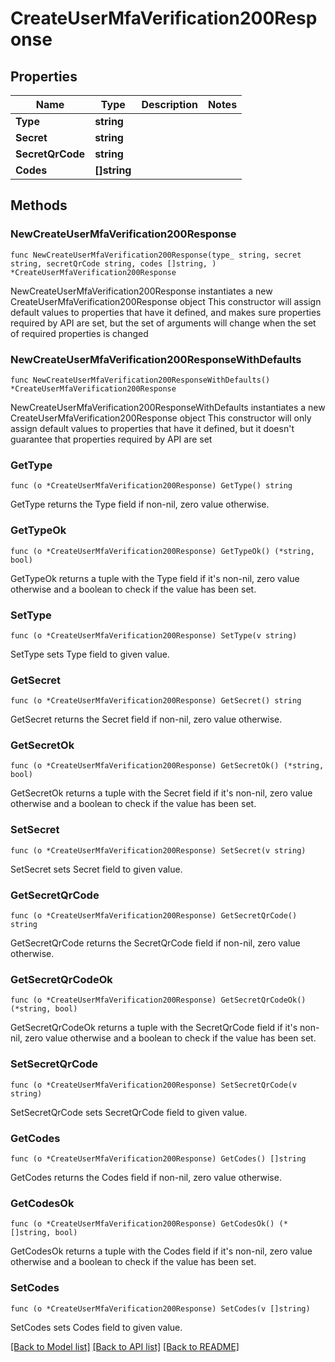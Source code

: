 # CreateUserMfaVerification200Response

## Properties

Name | Type | Description | Notes
------------ | ------------- | ------------- | -------------
**Type** | **string** |  | 
**Secret** | **string** |  | 
**SecretQrCode** | **string** |  | 
**Codes** | **[]string** |  | 

## Methods

### NewCreateUserMfaVerification200Response

`func NewCreateUserMfaVerification200Response(type_ string, secret string, secretQrCode string, codes []string, ) *CreateUserMfaVerification200Response`

NewCreateUserMfaVerification200Response instantiates a new CreateUserMfaVerification200Response object
This constructor will assign default values to properties that have it defined,
and makes sure properties required by API are set, but the set of arguments
will change when the set of required properties is changed

### NewCreateUserMfaVerification200ResponseWithDefaults

`func NewCreateUserMfaVerification200ResponseWithDefaults() *CreateUserMfaVerification200Response`

NewCreateUserMfaVerification200ResponseWithDefaults instantiates a new CreateUserMfaVerification200Response object
This constructor will only assign default values to properties that have it defined,
but it doesn't guarantee that properties required by API are set

### GetType

`func (o *CreateUserMfaVerification200Response) GetType() string`

GetType returns the Type field if non-nil, zero value otherwise.

### GetTypeOk

`func (o *CreateUserMfaVerification200Response) GetTypeOk() (*string, bool)`

GetTypeOk returns a tuple with the Type field if it's non-nil, zero value otherwise
and a boolean to check if the value has been set.

### SetType

`func (o *CreateUserMfaVerification200Response) SetType(v string)`

SetType sets Type field to given value.


### GetSecret

`func (o *CreateUserMfaVerification200Response) GetSecret() string`

GetSecret returns the Secret field if non-nil, zero value otherwise.

### GetSecretOk

`func (o *CreateUserMfaVerification200Response) GetSecretOk() (*string, bool)`

GetSecretOk returns a tuple with the Secret field if it's non-nil, zero value otherwise
and a boolean to check if the value has been set.

### SetSecret

`func (o *CreateUserMfaVerification200Response) SetSecret(v string)`

SetSecret sets Secret field to given value.


### GetSecretQrCode

`func (o *CreateUserMfaVerification200Response) GetSecretQrCode() string`

GetSecretQrCode returns the SecretQrCode field if non-nil, zero value otherwise.

### GetSecretQrCodeOk

`func (o *CreateUserMfaVerification200Response) GetSecretQrCodeOk() (*string, bool)`

GetSecretQrCodeOk returns a tuple with the SecretQrCode field if it's non-nil, zero value otherwise
and a boolean to check if the value has been set.

### SetSecretQrCode

`func (o *CreateUserMfaVerification200Response) SetSecretQrCode(v string)`

SetSecretQrCode sets SecretQrCode field to given value.


### GetCodes

`func (o *CreateUserMfaVerification200Response) GetCodes() []string`

GetCodes returns the Codes field if non-nil, zero value otherwise.

### GetCodesOk

`func (o *CreateUserMfaVerification200Response) GetCodesOk() (*[]string, bool)`

GetCodesOk returns a tuple with the Codes field if it's non-nil, zero value otherwise
and a boolean to check if the value has been set.

### SetCodes

`func (o *CreateUserMfaVerification200Response) SetCodes(v []string)`

SetCodes sets Codes field to given value.



[[Back to Model list]](../README.md#documentation-for-models) [[Back to API list]](../README.md#documentation-for-api-endpoints) [[Back to README]](../README.md)


